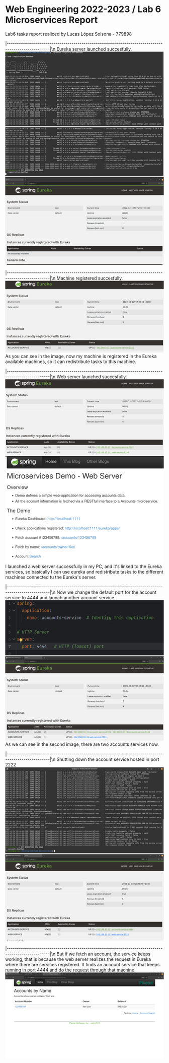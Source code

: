 # Web Engineering 2022-2023 / Lab 6 Microservices Report
Lab6 tasks report realiced by Lucas López Solsona - 779898



|---------------------------------------------------------------------------------------------------|\n
Eureka server launched succesfully.
![img.png](img.png)
![img_1.png](img_1.png)
![img_2.png](img_2.png)

|---------------------------------------------------------------------------------------------------|\n
Machine registered succesfully.
![img_3.png](img_3.png)
As you can see in the image, now my machine is registered in the Eureka available machines, so it can
redistribute tasks to this machine.

|---------------------------------------------------------------------------------------------------|\n
Web server launched succesfully.
![img_4.png](img_4.png)
![img_5.png](img_5.png)
I launched a web server successfully in my PC, and it's linked to the Eureka services, so basically I can
use eureka and redistribute tasks to the different machines connected tu the Eureka's server.

|---------------------------------------------------------------------------------------------------|\n
Now we change the default port for the account service to 4444 and launch another account service.
![img_6.png](img_6.png)
![img_7.png](img_7.png)
As we can see in the second image, there are two accounts services now.

|---------------------------------------------------------------------------------------------------|\n
Shutting down the account service hosted in port 2222
![img_8.png](img_8.png)
![img_9.png](img_9.png)

|---------------------------------------------------------------------------------------------------|\n
But if we fetch an account, the service keeps working, that is because the web server realizes the request
in Eureka where there are services registered. It finds an account service that keeps running in port 4444
and do the request through that machine.
![img_10.png](img_10.png)
